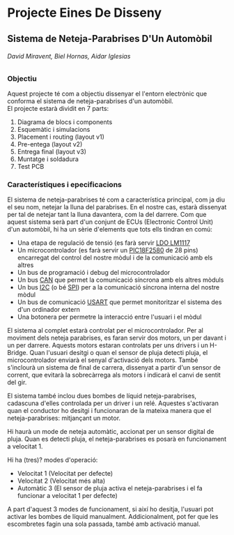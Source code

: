 # Projecte Eines De Disseny  
## Sistema de Neteja-Parabrises D'Un Automòbil  
###### David Miravent, Biel Hornas, Aidar Iglesias  

### Objectiu  
Aquest projecte té com a objectiu dissenyar el l'entorn electrònic que conforma el sistema de neteja-parabrises d'un automòbil.  
El projecte estarà dividit en 7 parts:  

1. Diagrama de blocs i components
2. Esquemàtic i simulacions
3. Placement i routing (layout v1)
4. Pre-entega (layout v2)
5. Entrega final (layout v3)
6. Muntatge i soldadura
7. Test PCB

### Característiques i epecificacions
El sistema de neteja-parabrises té com a característica principal, com ja diu el seu nom, netejar la lluna del parabrises. En el nostre cas, estarà dissenyat per tal de netejar tant la lluna davantera, com la del darrere. Com que aquest sistema serà part d'un conjunt de ECUs (Electronic Control Unit) d'un automòbil, hi ha un sèrie d'elements que tots ells tindran en comú:  

* Una etapa de regulació de tensió (es farà servir [LDO LM1117]
* Un microcontrolador (es farà servir un [PIC18F2580] de 28 pins) encarregat del control del nostre mòdul i de la comunicació amb els altres
* Un bus de programació i debug del microcontrolador
* Un bus [CAN] que permet la comunicació síncrona amb els altres mòduls
* Un bus [I2C] (o bé [SPI]) per a la comunicació síncrona interna del nostre mòdul
* Un bus de comunicació [USART] que permet monitoritzar el sistema des d'un ordinador extern
* Una botonera per permetre la interacció entre l'usuari i el mòdul

El sistema al complet estarà controlat per el microcontrolador. Per al moviment dels neteja parabrises, es faran servir dos motors, un per davant i un per darrere. Aquests motors estaran controlats per uns drivers i un H-Bridge. Quan l'usuari desitgi o quan el sensor de pluja detecti pluja, el microcontrolador enviarà el senyal d'activació dels motors. També s'inclourà un sistema de final de carrera, dissenyat a partir d'un sensor de corrent, que evitarà la sobrecàrrega als motors i indicarà el canvi de sentit del gir.  

El sistema també inclou dues bombes de líquid neteja-parabrises, cadascuna d'elles controlada per un driver i un relé. Aquestes s'activaran quan el conductor ho desitgi i funcionaran de la mateixa manera que el neteja-parabrises: mitjançant un motor.  

Hi haurà un mode de neteja automàtic, accionat per un sensor digital de pluja. Quan es detecti pluja, el neteja-parabrises es posarà en funcionament a velocitat 1.  

Hi ha (tres)? modes d'operació:
* Velocitat 1 (Velocitat per defecte)
* Velocitat 2 (Velocitat més alta)
* Automàtic 3 (El sensor de pluja activa el neteja-parabrises i el fa funcionar a velocitat 1 per defecte)  

A part d'aquest 3 modes de funcionament, si així ho desitja, l'usuari pot activar les bombes de líquid manualment. Addicionalment, pot fer que les escombretes fagin una sola passada, també amb activació manual.  


[LDO LM1117]:(https://pdf1.alldatasheet.com/datasheet-pdf/view/1283792/ONSEMI/LM1117.html)
[PIC18F2580]:(https://www.google.com/url?sa=t&rct=j&q=&esrc=s&source=web&cd=&cad=rja&uact=8&ved=2ahUKEwjDqqnf-fv9AhWAXaQEHbvXCRAQFnoECBAQAQ&url=http%3A%2F%2Fww1.microchip.com%2Fdownloads%2Fen%2Fdevicedoc%2F39637d.pdf&usg=AOvVaw2IUnS-oBxKa8P9iGtzo3Zw)
[CAN]:(https://www.google.com/url?sa=t&rct=j&q=&esrc=s&source=web&cd=&cad=rja&uact=8&ved=2ahUKEwiok8Se-vv9AhVSUKQEHZ1pCZgQFnoECAwQAQ&url=https%3A%2F%2Fwww.ti.com%2Flit%2Fpdf%2Fsloa101&usg=AOvVaw2UOzkNpIhXCxiMwoktDuf0)
[I2C]:(https://www.google.com/url?sa=t&rct=j&q=&esrc=s&source=web&cd=&cad=rja&uact=8&ved=2ahUKEwjWtri9-vv9AhV0UKQEHW7hC54QFnoECA4QAw&url=https%3A%2F%2Flearn.sparkfun.com%2Ftutorials%2Fi2c%2Fall&usg=AOvVaw2qpJdC-UXOjJ03YiNE41H4)
[SPI]:(https://www.google.com/url?sa=t&rct=j&q=&esrc=s&source=web&cd=&cad=rja&uact=8&ved=2ahUKEwjrloTV-vv9AhUyU6QEHYIMDGgQFnoECAwQAQ&url=https%3A%2F%2Flearn.sparkfun.com%2Ftutorials%2Fserial-peripheral-interface-spi%2Fall&usg=AOvVaw13lzzbG5R14CmXp8TmZ-Gi)
[USART]:(https://www.google.com/url?sa=t&rct=j&q=&esrc=s&source=web&cd=&cad=rja&uact=8&ved=2ahUKEwiqn8Pz-vv9AhWSSKQEHeZICZEQFnoECCwQAQ&url=https%3A%2F%2Fwww.ti.com%2Fsc%2Fdocs%2Fproducts%2Fmicro%2Fmsp430%2Fuserguid%2Fag_12.pdf&usg=AOvVaw08SU_ut2QHKfywglni0Si5)